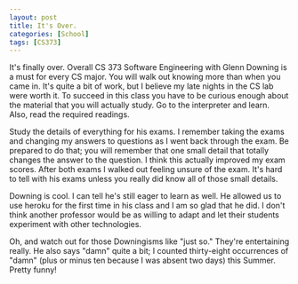 ```yaml
---
layout: post
title: It's Over.
categories: [School]
tags: [CS373]
---
```


It's finally over. Overall CS 373 Software Engineering with Glenn Downing is a must for every CS major. You will walk out knowing more than when you came in. It's quite a bit of work, but I believe my late nights in the CS lab were worth it. To succeed in this class you have to be curious enough about the material that you will actually study. Go to the interpreter and learn. Also, read the required readings.

Study the details of everything for his exams. I remember taking the exams and changing my answers to questions as I went back through the exam. Be prepared to do that; you will remember that one small detail that totally changes the answer to the question. I think this actually improved my exam scores. After both exams I walked out feeling unsure of the exam. It's hard to tell with his exams unless you really did know all of those small details.

Downing is cool. I can tell he's still eager to learn as well. He allowed us to use heroku for the first time in his class and I am so glad that he did. I don't think another professor would be as willing to adapt and let their students experiment with other technologies.

Oh, and watch out for those Downingisms like "just so." They're entertaining really. He also says "damn" quite a bit; I counted thirty-eight occurrences of "damn" (plus or minus ten because I was absent two days) this Summer. Pretty funny!
